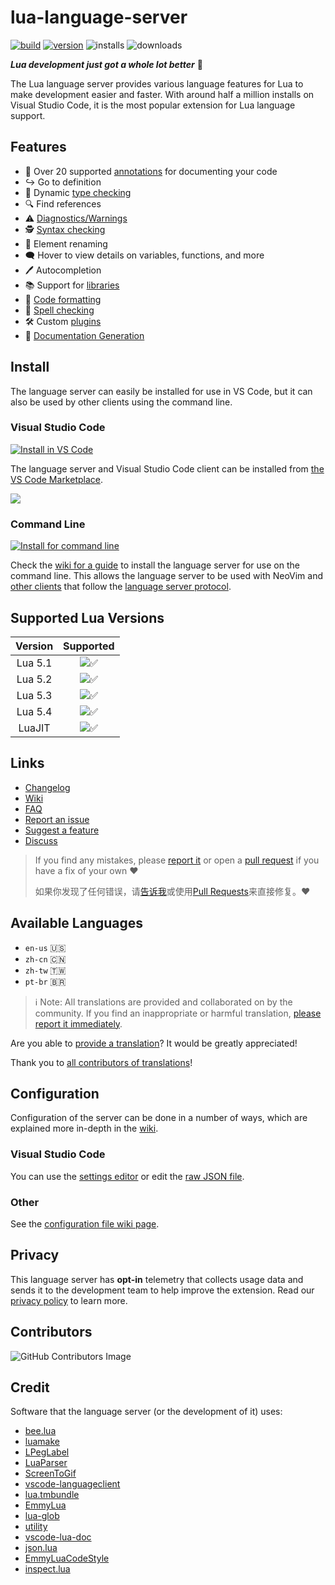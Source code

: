 # lua-language-server

[![build](https://github.com/LuaLS/lua-language-server/actions/workflows/build.yml/badge.svg?branch=master)](https://github.com/LuaLS/lua-language-server/actions/workflows/build.yml)
[![version](https://vsmarketplacebadges.dev/version-short/sumneko.lua.svg)](https://marketplace.visualstudio.com/items?itemName=sumneko.lua)
![installs](https://vsmarketplacebadges.dev/installs-short/sumneko.lua.svg)
![downloads](https://vsmarketplacebadges.dev/downloads-short/sumneko.lua.svg)


***Lua development just got a whole lot better*** 🧠

The Lua language server provides various language features for Lua to make development easier and faster. With around half a million installs on Visual Studio Code, it is the most popular extension for Lua language support.

## Features

- 📄 Over 20 supported [annotations](https://github.com/LuaLS/lua-language-server/wiki/Annotations) for documenting your code
- ↪ Go to definition
- 🦺 Dynamic [type checking](https://github.com/LuaLS/lua-language-server/wiki/Type-Checking)
- 🔍 Find references
- ⚠️ [Diagnostics/Warnings](https://github.com/LuaLS/lua-language-server/wiki/Diagnostics)
- 🕵️ [Syntax checking](https://github.com/LuaLS/lua-language-server/wiki/Syntax-Errors)
- 📝 Element renaming
- 🗨️ Hover to view details on variables, functions, and more
- 🖊️ Autocompletion
- 📚 Support for [libraries](https://github.com/LuaLS/lua-language-server/wiki/Libraries)
- 💅 [Code formatting](https://github.com/LuaLS/lua-language-server/wiki/Formatter)
- 💬 [Spell checking](https://github.com/LuaLS/lua-language-server/wiki/Formatter)
- 🛠️ Custom [plugins](https://github.com/LuaLS/lua-language-server/wiki/Plugins)
- 📖 [Documentation Generation](https://github.com/LuaLS/lua-language-server/wiki/Export-Documentation)

## Install

The language server can easily be installed for use in VS Code, but it can also be used by other clients using the command line.

### Visual Studio Code
[![Install in VS Code](https://img.shields.io/badge/VS%20Code-Install-blue?style=for-the-badge&logo=visualstudiocode "Install in VS Code")](https://marketplace.visualstudio.com/items?itemName=sumneko.lua)

The language server and Visual Studio Code client can be installed from [the VS Code Marketplace](https://marketplace.visualstudio.com/items?itemName=sumneko.lua).

![](https://github.com/LuaLS/vscode-lua/raw/master/images//Install%20In%20VSCode.gif)

### Command Line
[![Install for command line](https://img.shields.io/badge/Command%20Line-Install-blue?style=for-the-badge&logo=windowsterminal "Install for command line")](https://github.com/LuaLS/lua-language-server/wiki/Getting-Started#command-line)

Check the [wiki for a guide](https://github.com/LuaLS/lua-language-server/wiki/Getting-Started#command-line) to install the language server for use on the command line. This allows the language server to be used with NeoVim and [other clients](https://microsoft.github.io/language-server-protocol/implementors/tools/) that follow the [language server protocol](https://microsoft.github.io/language-server-protocol/overviews/lsp/overview/).

## Supported Lua Versions
| Version |   Supported    |
| :-----: | :------------: |
| Lua 5.1 | ![✅][checkmark] |
| Lua 5.2 | ![✅][checkmark] |
| Lua 5.3 | ![✅][checkmark] |
| Lua 5.4 | ![✅][checkmark] |
| LuaJIT  | ![✅][checkmark] |

## Links
- [Changelog](https://github.com/LuaLS/lua-language-server/blob/master/changelog.md)
- [Wiki](https://github.com/LuaLS/lua-language-server/wiki)
- [FAQ](https://github.com/LuaLS/lua-language-server/wiki/FAQ)
- [Report an issue][issues]
- [Suggest a feature][issues]
- [Discuss](https://github.com/LuaLS/lua-language-server/discussions)

> If you find any mistakes, please [report it][issues] or open a [pull request][pulls] if you have a fix of your own ❤️
>
> 如果你发现了任何错误，请[告诉我][issues]或使用[Pull Requests][pulls]来直接修复。❤️

[issues]: https://github.com/LuaLS/lua-language-server/issues
[pulls]: https://github.com/LuaLS/lua-language-server/pulls

## Available Languages

- `en-us` 🇺🇸
- `zh-cn` 🇨🇳
- `zh-tw` 🇹🇼
- `pt-br` 🇧🇷


> ℹ Note: All translations are provided and collaborated on by the community. If you find an inappropriate or harmful translation, [please report it immediately](https://github.com/LuaLS/lua-language-server/issues).

Are you able to [provide a translation](https://github.com/LuaLS/lua-language-server/wiki/Translations)? It would be greatly appreciated!

Thank you to [all contributors of translations](https://github.com/LuaLS/lua-language-server/commits/master/locale)!

[en-US]: https://github.com/LuaLS/lua-language-server/tree/master/locale/en-us

## Configuration
Configuration of the server can be done in a number of ways, which are explained more in-depth in the [wiki](https://github.com/LuaLS/lua-language-server/wiki/Configuration-File).

### Visual Studio Code
You can use the [settings editor](https://code.visualstudio.com/docs/getstarted/settings#_settings-editor) or edit the [raw JSON file](https://code.visualstudio.com/docs/getstarted/settings#_settingsjson).

### Other
See the [configuration file wiki page](https://github.com/LuaLS/lua-language-server/wiki/Configuration-File).


## Privacy
This language server has **opt-in** telemetry that collects usage data and sends it to the development team to help improve the extension. Read our [privacy policy](https://github.com/LuaLS/lua-language-server/wiki/Home#privacy) to learn more.


## Contributors
![GitHub Contributors Image](https://contrib.rocks/image?repo=sumneko/lua-language-server)

## Credit
Software that the language server (or the development of it) uses:

* [bee.lua](https://github.com/actboy168/bee.lua)
* [luamake](https://github.com/actboy168/luamake)
* [LPegLabel](https://github.com/sqmedeiros/lpeglabel)
* [LuaParser](https://github.com/LuaLS/LuaParser)
* [ScreenToGif](https://github.com/NickeManarin/ScreenToGif)
* [vscode-languageclient](https://github.com/microsoft/vscode-languageserver-node)
* [lua.tmbundle](https://github.com/textmate/lua.tmbundle)
* [EmmyLua](https://emmylua.github.io)
* [lua-glob](https://github.com/LuaLS/lua-glob)
* [utility](https://github.com/LuaLS/utility)
* [vscode-lua-doc](https://github.com/actboy168/vscode-lua-doc)
* [json.lua](https://github.com/actboy168/json.lua)
* [EmmyLuaCodeStyle](https://github.com/CppCXY/EmmyLuaCodeStyle)
* [inspect.lua](https://github.com/kikito/inspect.lua)


[checkmark]: https://user-images.githubusercontent.com/61925890/183228083-d3aa4eca-30c7-4b9f-aaab-26ce3d8a14fb.png
